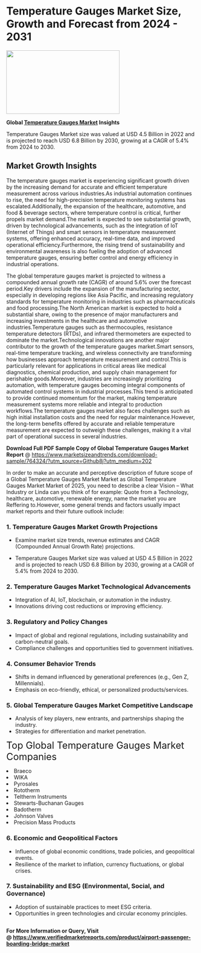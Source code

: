 <H1>Temperature Gauges Market Size, Growth and Forecast from 2024 - 2031</H1><img class="aligncenter size-medium wp-image-584254" src="https://thirdeyenews.in/wp-content/uploads/2024/09/Global-Market-Research-300x168.jpeg" alt="" width="300" height="168" /><p><strong>Global&nbsp;<a href="https://www.marketsizeandtrends.com/download-sample/764324/?utm_source=Github8j?utm_medium=202">Temperature Gauges Market</a> Insights</strong></p><p>Temperature Gauges Market size was valued at USD 4.5 Billion in 2022 and is projected to reach USD 6.8 Billion by 2030, growing at a CAGR of 5.4% from 2024 to 2030.</p><p><h2>Market Growth Insights</h2> <p>The temperature gauges market is experiencing significant growth driven by the increasing demand for accurate and efficient temperature measurement across various industries.As industrial automation continues to rise, the need for high-precision temperature monitoring systems has escalated.Additionally, the expansion of the healthcare, automotive, and food & beverage sectors, where temperature control is critical, further propels market demand.The market is expected to see substantial growth, driven by technological advancements, such as the integration of IoT (Internet of Things) and smart sensors in temperature measurement systems, offering enhanced accuracy, real-time data, and improved operational efficiency.Furthermore, the rising trend of sustainability and environmental awareness is also fueling the adoption of advanced temperature gauges, ensuring better control and energy efficiency in industrial operations.</p> <p>The global temperature gauges market is projected to witness a compounded annual growth rate (CAGR) of around 5.6% over the forecast period.Key drivers include the expansion of the manufacturing sector, especially in developing regions like Asia Pacific, and increasing regulatory standards for temperature monitoring in industries such as pharmaceuticals and food processing.The North American market is expected to hold a substantial share, owing to the presence of major manufacturers and increasing investments in the healthcare and automotive industries.Temperature gauges such as thermocouples, resistance temperature detectors (RTDs), and infrared thermometers are expected to dominate the market.Technological innovations are another major contributor to the growth of the temperature gauges market.Smart sensors, real-time temperature tracking, and wireless connectivity are transforming how businesses approach temperature measurement and control.This is particularly relevant for applications in critical areas like medical diagnostics, chemical production, and supply chain management for perishable goods.Moreover, industries are increasingly prioritizing automation, with temperature gauges becoming integral components of automated control systems in industrial processes.This trend is anticipated to provide continued momentum for the market, making temperature measurement systems more reliable and integral to production workflows.The temperature gauges market also faces challenges such as high initial installation costs and the need for regular maintenance.However, the long-term benefits offered by accurate and reliable temperature measurement are expected to outweigh these challenges, making it a vital part of operational success in several industries.<p><span class=""><strong>Download Full PDF Sample Copy of Global Temperature Gauges Market Report</strong> @ <a href="https://www.marketsizeandtrends.com/download-sample/764324/?utm_source=Github8j?utm_medium=202" target="_blank">https://www.marketsizeandtrends.com/download-sample/764324/?utm_source=Github8j?utm_medium=202</a></span></p><p>In order to make an accurate and perceptive description of future scope of a Global&nbsp;Temperature Gauges Market Market as Global&nbsp;Temperature Gauges Market Market of 2025, you need to describe a clear Vision &ndash; What Industry or Linda can you think of for example: Quote from a Technology, healthcare, automotive, renewable energy, name the market you are Reffering to.However, some general trends and factors usually impact market reports and their future outlook include:</p><h3>1.&nbsp;<strong>Temperature Gauges Market Growth Projections</strong></h3><ul><li>Examine market size trends, revenue estimates and CAGR (Compounded Annual Growth Rate) projections.</li><li><p>Temperature Gauges Market size was valued at USD 4.5 Billion in 2022 and is projected to reach USD 6.8 Billion by 2030, growing at a CAGR of 5.4% from 2024 to 2030.</p></li></ul><h3>2.&nbsp;<strong>Temperature Gauges Market Technological Advancements</strong></h3><ul><li>Integration of AI, IoT, blockchain, or automation in the industry.</li><li>Innovations driving cost reductions or improving efficiency.</li></ul><h3>3.&nbsp;<strong>Regulatory and Policy Changes</strong></h3><ul><li>Impact of global and regional regulations, including sustainability and carbon-neutral goals.</li><li>Compliance challenges and opportunities tied to government initiatives.</li></ul><h3>4.&nbsp;<strong>Consumer Behavior Trends</strong></h3><ul><li>Shifts in demand influenced by generational preferences (e.g., Gen Z, Millennials).</li><li>Emphasis on eco-friendly, ethical, or personalized products/services.</li></ul><h3>5.&nbsp;<strong>Global Temperature Gauges Market Competitive Landscape</strong></h3><ul><li>Analysis of key players, new entrants, and partnerships shaping the industry.</li><li>Strategies for differentiation and market penetration.</li></ul><p data-pm-slice="1 1 []"><span style="color: inherit; font-family: inherit; font-size: 25px;">Top Global Temperature Gauges Market Companies</span></p><div class="" data-test-id=""><p><li>Braeco</li><li> WIKA</li><li> Pyrosales</li><li> Rototherm</li><li> Teltherm Instruments</li><li> Stewarts-Buchanan Gauges</li><li> Badotherm</li><li> Johnson Valves</li><li> Precision Mass Products</li></p></div><h3>6.&nbsp;<strong>Economic and Geopolitical Factors</strong></h3><ul><li>Influence of global economic conditions, trade policies, and geopolitical events.</li><li>Resilience of the market to inflation, currency fluctuations, or global crises.</li></ul><h3>7.&nbsp;<strong>Sustainability and ESG (Environmental, Social, and Governance)</strong></h3><ul><li>Adoption of sustainable practices to meet ESG criteria.</li><li>Opportunities in green technologies and circular economy principles.</li></ul><h2><strong style="font-size: 14px;">For More Information or Query, Visit @&nbsp;</strong><a style="background-color: #ffffff; font-size: 14px;" href="https://www.marketsizeandtrends.com/report/temperature-gauges-market/" target="_blank">https://www.verifiedmarketreports.com/product/airport-passenger-boarding-bridge-market</a></h2>